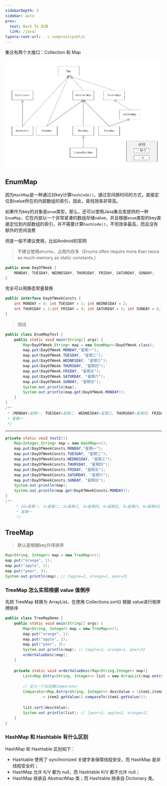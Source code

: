 ```yaml
---
sidebarDepth: 3
sidebar: auto
prev:
  text: Back To 目录
  link: /java/
typora-root-url: ..\.vuepress\public
---
```




集合有两个大接口：Collection 和 Map

![](/images/java/e9786a20-e691-11e9-80c2-21d8cc9d922e)



## EnumMap

因为`HashMap`是一种通过对key计算`hashCode()`，通过空间换时间的方式，直接定位到value所在的内部数组的索引，因此，查找效率非常高。

如果作为key的对象是`enum`类型，那么，还可以使用Java集合库提供的一种`EnumMap`，它在内部以一个非常紧凑的数组存储value，并且根据`enum`类型的key直接定位到内部数组的索引，并不需要计算`hashCode()`，不但效率最高，而且没有额外的空间浪费

但是一般不建议使用，比如Android的官网

> 不建议使用enums，占用内存多（Enums often require more than twice as much memory as static constants.）

```java
public enum DayOfWeek {
    MONDAY, TUESDAY, WEDNESDAY, THURSDAY, FRIDAY, SATURDAY, SUNDAY;
}
```

完全可以用静态常量替换

```java
public interface DayOfWeekConsts {
    int MONDAY = 0; int TUESDAY = 1; int WEDNESDAY = 2; 
    int THURSDAY = 3;int FRIDAY = 4; int SATURDAY = 5; int SUNDAY = 6;
}
```



> 测试

```java
public class EnumMapTest {
    public static void main(String[] args) {
        Map<DayOfWeek,String> map = new EnumMap<>(DayOfWeek.class);
        map.put(DayOfWeek.MONDAY,"星期一");
        map.put(DayOfWeek.TUESDAY, "星期二");
        map.put(DayOfWeek.WEDNESDAY, "星期三");
        map.put(DayOfWeek.THURSDAY, "星期四");
        map.put(DayOfWeek.FRIDAY, "星期五");
        map.put(DayOfWeek.SATURDAY, "星期六");
        map.put(DayOfWeek.SUNDAY, "星期日");
        System.out.println(map);
        System.out.println(map.get(DayOfWeek.MONDAY));
    }
}
/**
 * {MONDAY=星期一, TUESDAY=星期二, WEDNESDAY=星期三, THURSDAY=星期四, FRIDAY=星期五, SATURDAY=星期六, SUNDAY=星期日}
 * 星期一
 */
```

----------

```java
private static void test2(){
    Map<Integer,String> map = new HashMap<>();
    map.put(DayOfWeekConsts.MONDAY,"星期一");
    map.put(DayOfWeekConsts.TUESDAY, "星期二");
    map.put(DayOfWeekConsts.WEDNESDAY, "星期三");
    map.put(DayOfWeekConsts.THURSDAY, "星期四");
    map.put(DayOfWeekConsts.FRIDAY, "星期五");
    map.put(DayOfWeekConsts.SATURDAY, "星期六");
    map.put(DayOfWeekConsts.SUNDAY, "星期日");
    System.out.println(map);
    System.out.println(map.get(DayOfWeekConsts.MONDAY));
}
/**
     * {0=星期一, 1=星期二, 2=星期三, 3=星期四, 4=星期五, 5=星期六, 6=星期日}
     * 星期一
     */
```



## TreeMap

> 默认是根据key升序排序

```java
Map<String, Integer> map = new TreeMap<>();
map.put("orange", 1);
map.put("apple", 2);
map.put("pear", 3);
System.out.println(map); // {apple=2, orange=1, pear=3}
```

### TreeMap 怎么实现根据 value 值倒序

先把 TreeMap 转换为 ArrayList，在使用 Collections.sort() 根据 value进行倒序牌排序

```java
public class TreeMapDemo {
    public static void main(String[] args) {
        Map<String, Integer> map = new TreeMap<>();
        map.put("orange", 1);
        map.put("apple", 2);
        map.put("pear", 3);
        System.out.println(map); // {apple=2, orange=1, pear=3}
        orderValueDesc(map);
    }

    private static void orderValueDesc(Map<String,Integer> map){
        List<Map.Entry<String, Integer>> list = new ArrayList(map.entrySet());

        // 定义一个比较器Comparator
        Comparator<Map.Entry<String, Integer>> descValue = (item1,item2)
                -> item2.getValue().compareTo(item1.getValue());

        list.sort(descValue);
        System.out.println(list); // [pear=3, apple=2, orange=1]
    }
}
```



### HashMap 和 Hashtable 有什么区别

HashMap 和 Hashtable 区别如下：

  * Hashtable 使用了 synchronized 关键字来保障线程安全，而 HashMap 是非线程安全的；
  * HashMap 允许 K/V 都为 null，而 Hashtable K/V 都不允许 null；
  * HashMap 继承自 AbstractMap 类；而 Hashtable 继承自 Dictionary 类。



### 

